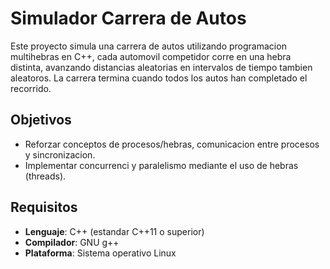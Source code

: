 # Simulador Carrera de Autos

Este proyecto simula una carrera de autos utilizando programacion multihebras en C++,
cada automovil competidor corre en una hebra distinta, avanzando distancias aleatorias en intervalos de tiempo
tambien aleatoros. La carrera termina cuando todos los autos han completado el recorrido.

## Objetivos
- Reforzar conceptos de procesos/hebras, comunicacion entre procesos y sincronizacion.
- Implementar concurrenci y paralelismo mediante el uso de hebras (threads).

## Requisitos
- **Lenguaje**: C++ (estandar C++11 o superior)
- **Compilador**: GNU g++
- **Plataforma**: Sistema operativo Linux
